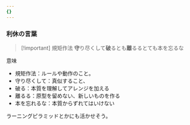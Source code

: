 ```yaml
---
{}
---
```

  

### 利休の言葉

> [!important] 規矩作法 **守**り尽くして**破**るとも**離**るるとても本を忘るな

  

意味

- 規矩作法：ルールや動作のこと。
- 守り尽くして：真似すること、
- 破る：本質を理解してアレンジを加える
- 離るる：原型を留めない、新しいものを作る
- 本を忘れるな：本質からずれてはいけない

  

ラーニングピラミッドとかにも活かせそう。